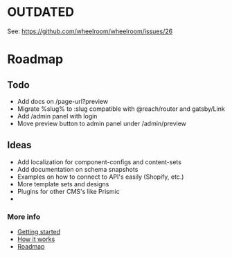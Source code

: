 # OUTDATED

See: https://github.com/wheelroom/wheelroom/issues/26


# Roadmap

## Todo

- Add docs on /page-url?preview
- Migrate %slug% to :slug compatible with @reach/router and gatsby/Link
- Add /admin panel with login
- Move preview button to admin panel under /admin/preview

## Ideas

- Add localization for component-configs and content-sets
- Add documentation on schema snapshots
- Examples on how to connect to API's easily (Shopify, etc.)
- More template sets and designs
- Plugins for other CMS's like Prismic
-

### More info

- [Getting started](./getting-started.md)
- [How it works](./how-it-works.md)
- [Roadmap](./roadmap.md)
